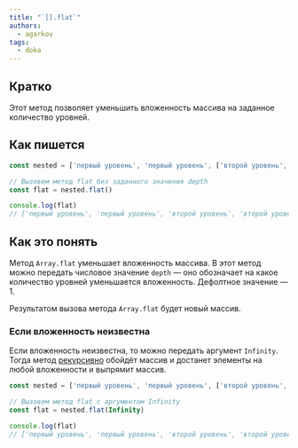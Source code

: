 ```yaml
---
title: "`[].flat`"
authors:
  - agarkov
tags:
  - doka
---
```


## Кратко

Этот метод позволяет уменьшить вложенность массива на заданное количество уровней.

## Как пишется

```js
const nested = ['первый уровень', 'первый уровень', ['второй уровень', 'второй уровень', ['третий уровень', 'третий уровень']]]

// Вызовем метод flat без заданного значения depth
const flat = nested.flat()

console.log(flat)
// ['первый уровень', 'первый уровень', 'второй уровень', 'второй уровень', ['третий уровень', 'третий уровень']]
```

## Как это понять

Метод `Array.flat` уменьшает вложенность массива.
В этот метод можно передать числовое значение `depth` — оно обозначает на какое количество уровней уменьшается вложенность. Дефолтное значение — 1.

Результатом вызова метода `Array.flat` будет новый массив.

### Если вложенность неизвестна

Если вложенность неизвестна, то можно передать аргумент `Infinity`. Тогда метод [рекурсивно](/js/recursion/) обойдёт массив и достанет элементы на любой вложенности и выпрямит массив.

```js
const nested = ['первый уровень', 'первый уровень', ['второй уровень', 'второй уровень', ['третий уровень', 'третий уровень', ['четвертый уровень', 'четвертый уровень']]]]

// Вызовем метод flat с аргументом Infinity
const flat = nested.flat(Infinity)

console.log(flat)
// ['первый уровень', 'первый уровень', 'второй уровень', 'второй уровень', 'третий уровень', 'третий уровень', 'четвертый уровень', 'четвертый уровень']
```
